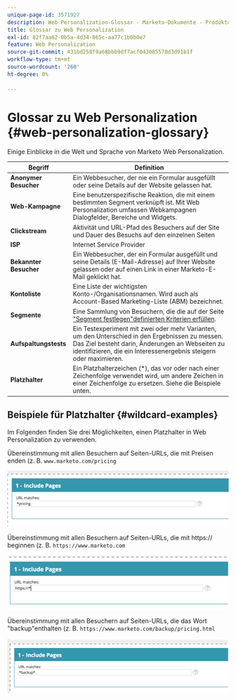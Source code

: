 ```yaml
---
unique-page-id: 3571927
description: Web Personalization-Glossar - Marketo-Dokumente - Produktdokumentation
title: Glossar zu Web Personalization
exl-id: 82f7aa62-0b5a-4d34-865c-aa77c1b0b0e7
feature: Web Personalization
source-git-commit: 431bd258f9a68bbb9df7acf043085578d3d91b1f
workflow-type: tm+mt
source-wordcount: '260'
ht-degree: 0%

---
```


# Glossar zu Web Personalization {#web-personalization-glossary}

Einige Einblicke in die Welt und Sprache von Marketo Web Personalization.

| Begriff | Definition |
|---|---|
| **Anonymer Besucher** | Ein Webbesucher, der nie ein Formular ausgefüllt oder seine Details auf der Website gelassen hat. |
| **Web-Kampagne** | Eine benutzerspezifische Reaktion, die mit einem bestimmten Segment verknüpft ist. Mit Web Personalization umfassen Webkampagnen Dialogfelder, Bereiche und Widgets. |
| **Clickstream** | Aktivität und URL-Pfad des Besuchers auf der Site und Dauer des Besuchs auf den einzelnen Seiten |
| **ISP** | Internet Service Provider |
| **Bekannter Besucher** | Ein Webbesucher, der ein Formular ausgefüllt und seine Details (E-Mail-Adresse) auf Ihrer Website gelassen oder auf einen Link in einer Marketo-E-Mail geklickt hat. |
| **Kontoliste** | Eine Liste der wichtigsten Konto-/Organisationsnamen. Wird auch als Account-Based Marketing-Liste (ABM) bezeichnet. |
| **Segmente** | Eine Sammlung von Besuchern, die die auf der Seite [&quot;Segment festlegen&quot;definierten Kriterien erfüllen](/help/marketo/product-docs/web-personalization/using-web-segments/web-segments.md). |
| **Aufspaltungstests** | Ein Testexperiment mit zwei oder mehr Varianten, um den Unterschied in den Ergebnissen zu messen. Das Ziel besteht darin, Änderungen an Webseiten zu identifizieren, die ein Interessenergebnis steigern oder maximieren. |
| **Platzhalter** | Ein Platzhalterzeichen (&#42;), das vor oder nach einer Zeichenfolge verwendet wird, um andere Zeichen in einer Zeichenfolge zu ersetzen. Siehe die Beispiele unten. |

## Beispiele für Platzhalter {#wildcard-examples}

Im Folgenden finden Sie drei Möglichkeiten, einen Platzhalter in Web Personalization zu verwenden.

Übereinstimmung mit allen Besuchern auf Seiten-URLs, die mit Preisen enden (z. B. `www.marketo.com/pricing`

![](assets/wildcard-example-1.png)

Übereinstimmung mit allen Besuchern auf Seiten-URLs, die mit https:// beginnen (z. B. `https://www.marketo.com`

![](assets/wildcard-example-2.png)

Übereinstimmung mit allen Besuchern auf Seiten-URLs, die das Wort &quot;backup&quot;enthalten (z. B. `https://www.marketo.com/backup/pricing.html`

![](assets/wildcard-example-3.png)
